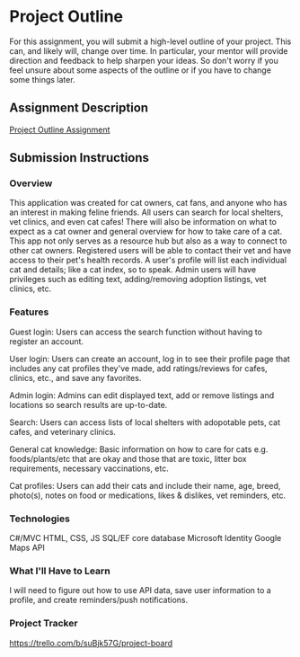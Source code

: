 # Project Outline
For this assignment, you will submit a high-level outline of your project. This can, and likely will, change over time. In particular, your mentor will provide direction and feedback to help sharpen your ideas. So don't worry if you feel unsure about some aspects of the outline or if you have to change some things later.

## Assignment Description
[Project Outline Assignment](https://education.launchcode.org/liftoff/modules/assignments/project-outline)

## Submission Instructions

### Overview
This application was created for cat owners, cat fans, and anyone who has an interest in making feline friends. All users can search for local shelters, vet clinics, and even cat cafes! There will also be information on what to expect as a cat owner and general overview for how to take care of a cat. This app not only serves as a resource hub but also as a way to connect to other cat owners. Registered users will be able to contact their vet and have access to their pet's health records. A user's profile will list each individual cat and details; like a cat index, so to speak. Admin users will have privileges such as editing text, adding/removing adoption listings, vet clinics, etc. 
### Features
Guest login: Users can access the search function without having to register an account.

User login: Users can create an account, log in to see their profile page that includes any cat profiles they've made, add ratings/reviews for cafes, clinics, etc., and save any favorites.

Admin login: Admins can edit displayed text, add or remove listings and locations so search results are up-to-date.

Search: Users can access lists of local shelters with adopotable pets, cat cafes, and veterinary clinics.

General cat knowledge: Basic information on how to care for cats e.g. foods/plants/etc that are okay and those that are toxic, litter box requirements, necessary vaccinations, etc.

Cat profiles: Users can add their cats and include their name, age, breed, photo(s), notes on food or medications, likes & dislikes, vet reminders, etc.
### Technologies
C#/MVC
HTML, CSS, JS
SQL/EF core database
Microsoft Identity
Google Maps API
### What I'll Have to Learn
I will need to figure out how to use API data, save user information to a profile, and create reminders/push notifications.
### Project Tracker
https://trello.com/b/suBjk57G/project-board
